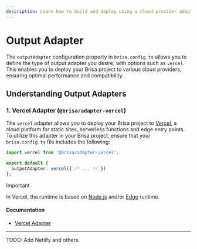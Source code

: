 ```yaml
---
description: Learn how to build and deploy using a cloud provider adapter
---
```


# Output Adapter

The `outputAdapter` configuration property in `brisa.config.ts` allows you to define the type of output adapter you desire, with options such as `vercel`. This enables you to deploy your Brisa project to various cloud providers, ensuring optimal performance and compatibility.

## Understanding Output Adapters

### 1. Vercel Adapter (`@brisa/adapter-vercel`)

The `vercel` adapter allows you to deploy your Brisa project to [Vercel](https://vercel.com/), a cloud platform for static sites, serverless functions and edge entry points. To utilize this adapter in your Brisa project, ensure that your `brisa.config.ts` file includes the following:

```ts
import vercel from '@brisa/adapter-vercel';

export default {
  outputAdapter: vercel({ /* ... */ })
};
```

> [!IMPORTANT]
>
> In Vercel, the runtime is based on [Node.js](https://nodejs.org/) and/or [Edge](https://vercel.com/docs/concepts/functions/edge-functions) runtime.

#### Documentation

- [Vercel Adapter](/building-your-application/deploying/vercel)

----
TODO: Add Netlify and others.